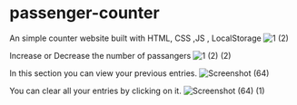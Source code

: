 # passenger-counter

An simple counter website built with HTML, CSS ,JS , LocalStorage
![1 (2)](https://github.com/sagarroy707/passenger-counter/assets/107414907/e09634fb-4e5b-44ff-8f4d-8708573074d9)

Increase or Decrease the number of passangers
![1 (2) (2)](https://github.com/sagarroy707/passenger-counter/assets/107414907/96b37d85-cbea-4e67-b666-0814f36edbde)

In this section you can view your previous entries.
![Screenshot (64)](https://github.com/sagarroy707/passenger-counter/assets/107414907/07d89238-7c65-44ee-b805-f1353293f0ad)

You can clear all your entries by clicking on it.
![Screenshot (64) (1)](https://github.com/sagarroy707/passenger-counter/assets/107414907/8852cc57-d095-4cbf-bd91-03843e6c43fb)

